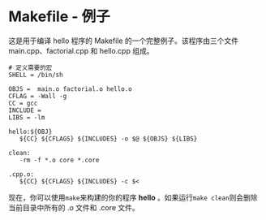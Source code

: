 # Makefile - 例子

这是用于编译 hello 程序的 Makefile 的一个完整例子。该程序由三个文件 main.cpp、factorial.cpp 和 hello.cpp 组成。

```
# 定义需要的宏
SHELL = /bin/sh

OBJS =  main.o factorial.o hello.o
CFLAG = -Wall -g
CC = gcc
INCLUDE =
LIBS = -lm

hello:${OBJ}
   ${CC} ${CFLAGS} ${INCLUDES} -o $@ ${OBJS} ${LIBS}

clean:
   -rm -f *.o core *.core

.cpp.o:
   ${CC} ${CFLAGS} ${INCLUDES} -c $<
```

现在，你可以使用`make`来构建的你的程序 **hello** 。如果运行`make clean`则会删除当前目录中所有的 .o 文件和 .core 文件。



